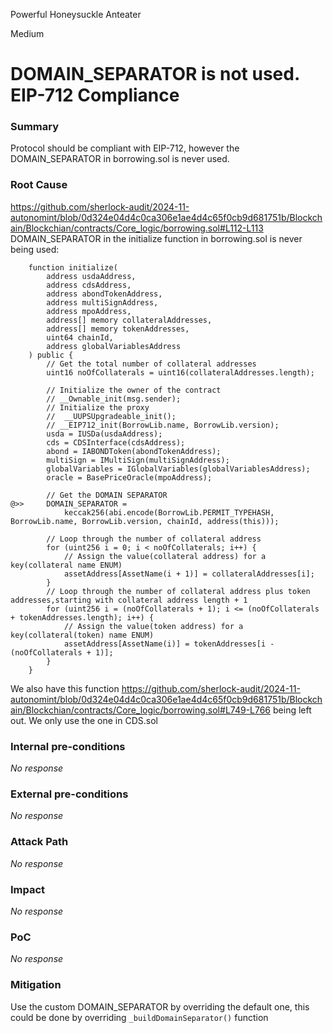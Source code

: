 Powerful Honeysuckle Anteater

Medium

# DOMAIN_SEPARATOR is not used. EIP-712 Compliance

### Summary
Protocol should be compliant with EIP-712, however the DOMAIN_SEPARATOR in borrowing.sol is never used.

### Root Cause
https://github.com/sherlock-audit/2024-11-autonomint/blob/0d324e04d4c0ca306e1ae4d4c65f0cb9d681751b/Blockchain/Blockchian/contracts/Core_logic/borrowing.sol#L112-L113
DOMAIN_SEPARATOR in the initialize function in borrowing.sol is never being used:
```solidity
    function initialize(
        address usdaAddress,
        address cdsAddress,
        address abondTokenAddress,
        address multiSignAddress,
        address mpoAddress,
        address[] memory collateralAddresses,
        address[] memory tokenAddresses,
        uint64 chainId,
        address globalVariablesAddress
    ) public {
        // Get the total number of collateral addresses
        uint16 noOfCollaterals = uint16(collateralAddresses.length);

        // Initialize the owner of the contract
        // __Ownable_init(msg.sender);
        // Initialize the proxy
        //  __UUPSUpgradeable_init();
        // __EIP712_init(BorrowLib.name, BorrowLib.version);
        usda = IUSDa(usdaAddress);
        cds = CDSInterface(cdsAddress);
        abond = IABONDToken(abondTokenAddress);
        multiSign = IMultiSign(multiSignAddress);
        globalVariables = IGlobalVariables(globalVariablesAddress);
        oracle = BasePriceOracle(mpoAddress);

        // Get the DOMAIN SEPARATOR
@>>     DOMAIN_SEPARATOR =
            keccak256(abi.encode(BorrowLib.PERMIT_TYPEHASH, BorrowLib.name, BorrowLib.version, chainId, address(this)));

        // Loop through the number of collateral address
        for (uint256 i = 0; i < noOfCollaterals; i++) {
            // Assign the value(collateral address) for a key(collateral name ENUM)
            assetAddress[AssetName(i + 1)] = collateralAddresses[i];
        }
        // Loop through the number of collateral address plus token addresses,starting with collateral address length + 1
        for (uint256 i = (noOfCollaterals + 1); i <= (noOfCollaterals + tokenAddresses.length); i++) {
            // Assign the value(token address) for a key(collateral(token) name ENUM)
            assetAddress[AssetName(i)] = tokenAddresses[i - (noOfCollaterals + 1)];
        }
    }
```

We also have this function https://github.com/sherlock-audit/2024-11-autonomint/blob/0d324e04d4c0ca306e1ae4d4c65f0cb9d681751b/Blockchain/Blockchian/contracts/Core_logic/borrowing.sol#L749-L766
being left out. We only use the one in CDS.sol

### Internal pre-conditions

_No response_

### External pre-conditions

_No response_

### Attack Path

_No response_

### Impact

_No response_

### PoC

_No response_

### Mitigation
Use the custom DOMAIN_SEPARATOR by overriding the default one, this could be done by overriding `_buildDomainSeparator()` function